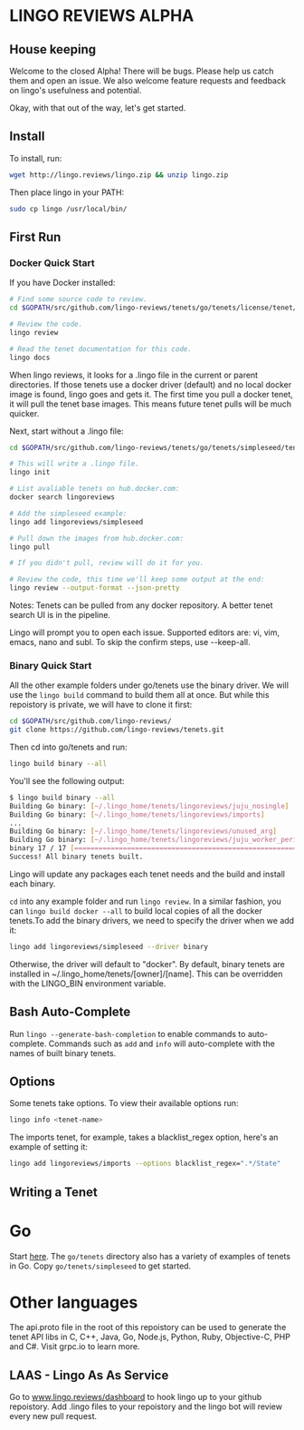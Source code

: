 # LINGO REVIEWS ALPHA

## House keeping

Welcome to the closed Alpha! There will be bugs. Please help us catch them and
open an issue. We also welcome feature requests and feedback on lingo's
usefulness and potential.

Okay, with that out of the way, let's get started.

## Install

To install, run:

```bash
wget http://lingo.reviews/lingo.zip && unzip lingo.zip
```

Then place lingo in your PATH:

```bash
sudo cp lingo /usr/local/bin/
```

## First Run

### Docker Quick Start

If you have Docker installed:

```bash
# Find some source code to review.
cd $GOPATH/src/github.com/lingo-reviews/tenets/go/tenets/license/tenet/example

# Review the code.
lingo review

# Read the tenet documentation for this code.
lingo docs

```

When lingo reviews, it looks for a .lingo file in the current or parent
directories. If those tenets use a docker driver (default) and no local docker
image is found, lingo goes and gets it. The first time you pull a docker
tenet, it will pull the tenet base images. This means future tenet pulls will
be much quicker.


Next, start without a .lingo file:

```bash
cd $GOPATH/src/github.com/lingo-reviews/tenets/go/tenets/simpleseed/tenet/example

# This will write a .lingo file.
lingo init

# List avaliable tenets on hub.docker.com:
docker search lingoreviews

# Add the simpleseed example:
lingo add lingoreviews/simpleseed

# Pull down the images from hub.docker.com:
lingo pull

# If you didn't pull, review will do it for you.

# Review the code, this time we'll keep some output at the end:
lingo review --output-format --json-pretty

```

Notes: Tenets can be pulled from any docker repository. A better tenet search
UI is in the pipeline.

Lingo will prompt you to open each issue. Supported editors are: vi, vim,
emacs, nano and subl. To skip the confirm steps, use --keep-all.

### Binary Quick Start

All the other example folders under go/tenets use the binary driver. We will
use the `lingo build` command to build them all at once. But while this
repoistory is private, we will have to clone it first:

```bash
cd $GOPATH/src/github.com/lingo-reviews/
git clone https://github.com/lingo-reviews/tenets.git
```

Then cd into go/tenets and run:
```bash
lingo build binary --all
```

You'll see the following output:

```bash
$ lingo build binary --all
Building Go binary: [~/.lingo_home/tenets/lingoreviews/juju_nosingle]
Building Go binary: [~/.lingo_home/tenets/lingoreviews/imports]
...
Building Go binary: [~/.lingo_home/tenets/lingoreviews/unused_arg]
Building Go binary: [~/.lingo_home/tenets/lingoreviews/juju_worker_periodic]
binary 17 / 17 [========================================================] 100.00 % 12s
Success! All binary tenets built.
```

Lingo will update any packages each tenet needs and the build and install each
binary.

`cd` into any example folder and run `lingo review`. In a similar fashion, you
can `lingo build docker --all` to build local copies of all the docker
tenets.To add the binary drivers, we need to specify the driver when we add
it:

```bash
lingo add lingoreviews/simpleseed --driver binary
```

Otherwise, the driver will default to "docker". By default, binary tenets are
installed in ~/.lingo_home/tenets/[owner]/[name]. This can be overridden with
the LINGO_BIN environment variable.

## Bash Auto-Complete

Run `lingo --generate-bash-completion` to enable commands to auto-complete.
Commands such as `add` and `info` will auto-complete with the names of built
binary tenets.

## Options

Some tenets take options. To view their available options run:

```bash
lingo info <tenet-name>
```

The imports tenet, for example, takes a blacklist_regex option, here's an
example of setting it:

```bash
lingo add lingoreviews/imports --options blacklist_regex=".*/State"
```

## Writing a Tenet

# Go

Start [here](https://github.com/lingo-reviews/tenets/tree/master/go/dev). The
`go/tenets` directory also has a variety of examples of tenets in Go. Copy
`go/tenets/simpleseed` to get started.

# Other languages

The api.proto file in the root of this repoistory can be used to generate the
tenet API libs in C, C++, Java, Go, Node.js, Python, Ruby, Objective-C, PHP
and C#. Visit grpc.io to learn more.


## LAAS - Lingo As As Service

Go to www.lingo.reviews/dashboard to hook lingo up to your github repoistory.
Add .lingo files to your repoistory and the lingo bot will review every new
pull request.
